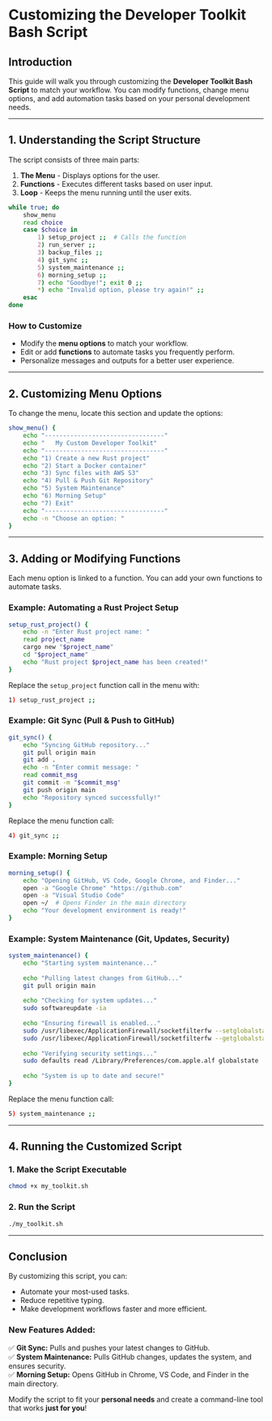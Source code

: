 # Customizing the Developer Toolkit Bash Script

## Introduction
This guide will walk you through customizing the **Developer Toolkit Bash Script** to match your workflow. You can modify functions, change menu options, and add automation tasks based on your personal development needs.

---

## 1. Understanding the Script Structure
The script consists of three main parts:
1. **The Menu** - Displays options for the user.
2. **Functions** - Executes different tasks based on user input.
3. **Loop** - Keeps the menu running until the user exits.

```bash
while true; do
    show_menu
    read choice
    case $choice in
        1) setup_project ;;  # Calls the function
        2) run_server ;;
        3) backup_files ;;
        4) git_sync ;;
        5) system_maintenance ;;
        6) morning_setup ;;
        7) echo "Goodbye!"; exit 0 ;;
        *) echo "Invalid option, please try again!" ;;
    esac
done
```

### **How to Customize**
- Modify the **menu options** to match your workflow.
- Edit or add **functions** to automate tasks you frequently perform.
- Personalize messages and outputs for a better user experience.

---

## 2. Customizing Menu Options
To change the menu, locate this section and update the options:

```bash
show_menu() {
    echo "---------------------------------"
    echo "   My Custom Developer Toolkit"
    echo "---------------------------------"
    echo "1) Create a new Rust project"
    echo "2) Start a Docker container"
    echo "3) Sync files with AWS S3"
    echo "4) Pull & Push Git Repository"
    echo "5) System Maintenance"
    echo "6) Morning Setup"
    echo "7) Exit"
    echo "---------------------------------"
    echo -n "Choose an option: "
}
```

---

## 3. Adding or Modifying Functions
Each menu option is linked to a function. You can add your own functions to automate tasks.

### **Example: Automating a Rust Project Setup**

```bash
setup_rust_project() {
    echo -n "Enter Rust project name: "
    read project_name
    cargo new "$project_name"
    cd "$project_name"
    echo "Rust project $project_name has been created!"
}
```

Replace the `setup_project` function call in the menu with:
```bash
1) setup_rust_project ;;
```

### **Example: Git Sync (Pull & Push to GitHub)**
```bash
git_sync() {
    echo "Syncing GitHub repository..."
    git pull origin main
    git add .
    echo -n "Enter commit message: "
    read commit_msg
    git commit -m "$commit_msg"
    git push origin main
    echo "Repository synced successfully!"
}
```

Replace the menu function call:
```bash
4) git_sync ;;
```

### **Example: Morning Setup**
```bash
morning_setup() {
    echo "Opening GitHub, VS Code, Google Chrome, and Finder..."
    open -a "Google Chrome" "https://github.com"
    open -a "Visual Studio Code"
    open ~/  # Opens Finder in the main directory
    echo "Your development environment is ready!"
}
```

### **Example: System Maintenance (Git, Updates, Security)**
```bash
system_maintenance() {
    echo "Starting system maintenance..."
    
    echo "Pulling latest changes from GitHub..."
    git pull origin main
    
    echo "Checking for system updates..."
    sudo softwareupdate -ia
    
    echo "Ensuring firewall is enabled..."
    sudo /usr/libexec/ApplicationFirewall/socketfilterfw --setglobalstate on
    sudo /usr/libexec/ApplicationFirewall/socketfilterfw --getglobalstate
    
    echo "Verifying security settings..."
    sudo defaults read /Library/Preferences/com.apple.alf globalstate
    
    echo "System is up to date and secure!"
}
```

Replace the menu function call:
```bash
5) system_maintenance ;;
```

---

## 4. Running the Customized Script
### **1. Make the Script Executable**
```bash
chmod +x my_toolkit.sh
```

### **2. Run the Script**
```bash
./my_toolkit.sh
```

---

## Conclusion
By customizing this script, you can:
- Automate your most-used tasks.
- Reduce repetitive typing.
- Make development workflows faster and more efficient.

### **New Features Added:**
✅ **Git Sync:** Pulls and pushes your latest changes to GitHub.  
✅ **System Maintenance:** Pulls GitHub changes, updates the system, and ensures security.  
✅ **Morning Setup:** Opens GitHub in Chrome, VS Code, and Finder in the main directory.  

Modify the script to fit your **personal needs** and create a command-line tool that works **just for you**!